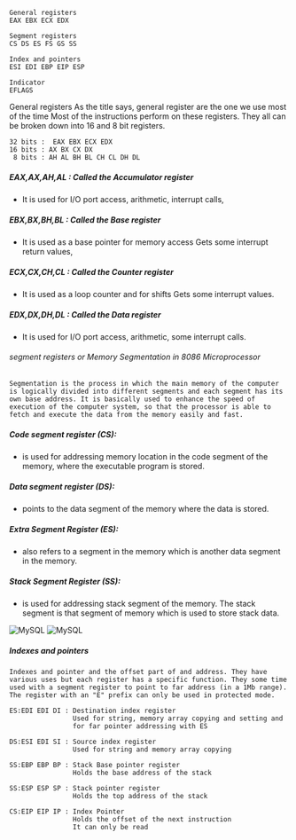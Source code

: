 ```
General registers
EAX EBX ECX EDX

Segment registers
CS DS ES FS GS SS

Index and pointers
ESI EDI EBP EIP ESP

Indicator
EFLAGS
```

General registers
As the title says, general register are the one we use most of the time Most of the instructions perform on these registers. They all can be broken down into 16 and 8 bit registers.<br>

```
32 bits :  EAX EBX ECX EDX
16 bits : AX BX CX DX
 8 bits : AH AL BH BL CH CL DH DL
```

##### EAX,AX,AH,AL : Called the Accumulator register
- It is used for I/O port access, arithmetic, interrupt calls,
##### EBX,BX,BH,BL : Called the Base register
- It is used as a base pointer for memory access Gets some interrupt return values,
##### ECX,CX,CH,CL : Called the Counter register
- It is used as a loop counter and for shifts Gets some interrupt values.
##### EDX,DX,DH,DL : Called the Data register
- It is used for I/O port access, arithmetic, some interrupt calls.


###### segment registers or Memory Segmentation in 8086 Microprocessor

```
Segmentation is the process in which the main memory of the computer is logically divided into different segments and each segment has its own base address. It is basically used to enhance the speed of execution of the computer system, so that the processor is able to fetch and execute the data from the memory easily and fast.
```

##### Code segment register (CS): 
- is used for addressing memory location in the code segment of the memory, where the executable program is stored.
##### Data segment register (DS): 
- points to the data segment of the memory where the data is stored.
##### Extra Segment Register (ES): 
- also refers to a segment in the memory which is another data segment in the memory.
##### Stack Segment Register (SS): 
- is used for addressing stack segment of the memory. The stack segment is that segment of memory which is used to store stack data.

![MySQL](https://qph.fs.quoracdn.net/main-qimg-8d059228ebba03bd803df7fa9b420be3)
![MySQL](https://qph.fs.quoracdn.net/main-qimg-393f9b74e7266dab96e3a6be84284dac-pjlq)


##### Indexes and pointers

```
Indexes and pointer and the offset part of and address. They have various uses but each register has a specific function. They some time used with a segment register to point to far address (in a 1Mb range). The register with an "E" prefix can only be used in protected mode.

ES:EDI EDI DI : Destination index register
                Used for string, memory array copying and setting and
                for far pointer addressing with ES

DS:ESI EDI SI : Source index register
                Used for string and memory array copying

SS:EBP EBP BP : Stack Base pointer register
                Holds the base address of the stack
                
SS:ESP ESP SP : Stack pointer register
                Holds the top address of the stack

CS:EIP EIP IP : Index Pointer
                Holds the offset of the next instruction
                It can only be read 

```